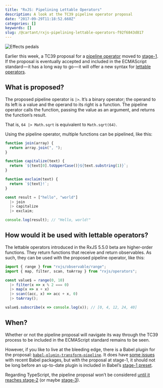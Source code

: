 ```yaml
---
title: "RxJS: Pipelining Lettable Operators"
description: A look at the TC39 pipeline operator proposal
date: "2017-09-29T11:18:52.660Z"
categories: []
keywords: []
slug: /@cartant/rxjs-pipelining-lettable-operators-f92f6843d817
---
```


![Effects pedals](title.jpeg "Photo by David Rangel on Unsplash")

Earlier this week, a TC39 proposal for a [pipeline operator](https://github.com/tc39/proposal-pipeline-operator) moved to [stage-1](https://tc39.github.io/process-document/). If the proposal is eventually accepted and included in the ECMAScript standard — it has a long way to go — it will offer a new syntax for [lettable operators](/understanding-lettable-operators/).

## What is proposed?

The proposed pipeline operator is `|>`. It’s a binary operator; the operand to its left is a value and the operand to its right is a function. The pipeline operator calls the function, passing the value as an argument, and returns the function’s result.

That is, `64 |> Math.sqrt` is equivalent to `Math.sqrt(64)`.

Using the pipeline operator, multiple functions can be pipelined, like this:

```ts
function join(array) {
  return array.join(", ");
}

function capitalize(text) {
  return `${text[0].toUpperCase()}${text.substring(1)}`;
}

function exclaim(text) {
  return `${text}!`;
}

const result = ["hello", "world"]
  |> join
  |> capitalize
  |> exclaim;

console.log(result); // "Hello, world!"
```

## How would it be used with lettable operators?

The lettable operators introduced in the RxJS 5.5.0 beta are higher-order functions. They return functions that receive and return observables. As such, they can be used with the proposed pipeline operator, like this:

```ts
import { range } from "rxjs/observable/range";
import { map, filter, scan, toArray } from "rxjs/operators";

const value$ = range(0, 10)
  |> filter(x => x % 2 === 0)
  |> map(x => x + x)
  |> scan((acc, x) => acc + x, 0)
  |> toArray();

value$.subscribe(x => console.log(x)); // [0, 4, 12, 24, 40]
```

## When?

Whether or not the pipeline proposal will navigate its way through the TC39 process to be included in the ECMAScript standard remains to be seen.

However, if you like to live at the bleeding edge, there is a Babel plugin for the proposal: [`babel-plugin-transform-pipeline`](https://github.com/SuperPaintman/babel-plugin-transform-pipeline). It does have [some issues](https://github.com/SuperPaintman/babel-plugin-transform-pipeline/issues/1) with recent Babel packages, but with the proposal at stage-1, it should not be long before an up-to-date plugin is included in Babel’s [stage-1 preset](https://github.com/babel/babel/tree/master/packages/babel-preset-stage-1).

Regarding TypeScript, the pipeline proposal won’t be considered [until it reaches stage-2](https://twitter.com/SeaRyanC/status/913134791230287872) (or maybe [stage-3](https://twitter.com/drosenwasser/status/959589077686218755)).
